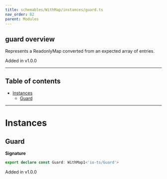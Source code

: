 ```yaml
---
title: schemables/WithMap/instances/guard.ts
nav_order: 82
parent: Modules
---
```


## guard overview

Represents a ReadonlyMap converted from an expected array of entries.

Added in v1.0.0

---

<h2 class="text-delta">Table of contents</h2>

- [Instances](#instances)
  - [Guard](#guard)

---

# Instances

## Guard

**Signature**

```ts
export declare const Guard: WithMap1<'io-ts/Guard'>
```

Added in v1.0.0
